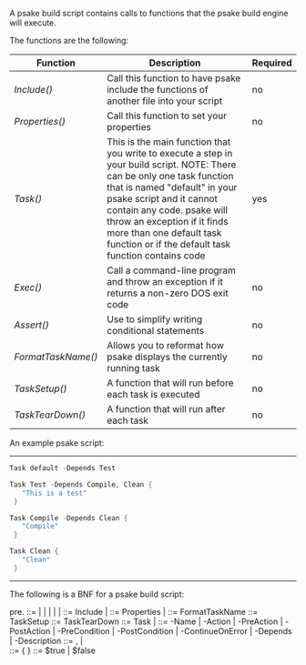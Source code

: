 A psake build script contains calls to functions that the psake build engine will execute.

The functions are the following:

|Function|Description|Required|
|--------|-----------|--------|
|_Include()_|Call this function to have psake include the functions of another file into your script|no|
|_Properties()_|Call this function to set your properties|no|
|_Task()_|This is the main function that you write to execute a step in your build script. NOTE: There can be only one task function that is named "default" in your psake script and it cannot contain any code. psake will throw an exception if it finds more than one default task function or if the default task function contains code|yes|
|_Exec()_|Call a command-line program and throw an exception if it returns a non-zero DOS exit code|no|
|_Assert()_|Use to simplify writing conditional statements|no|
|_FormatTaskName()_|Allows you to reformat how psake displays the currently running task|no|
|_TaskSetup()_|A function that will run before each task is executed|no|
|_TaskTearDown()_|A function that will run after each task|no|

An example psake script:
<hr/>

```PowerShell
Task default -Depends Test

Task Test -Depends Compile, Clean {
   "This is a test"
 }

Task Compile -Depends Clean {
   "Compile"
 }

Task Clean {
   "Clean"
 }
```
<hr/>
<p>The following is a BNF for a psake build script:</p>

pre. <BuildScript> ::= <Includes> 
                | <Properties>
                | <FormatTaskName> 
                | <TaskSetup> 
                | <TaskTearDown> 
                | <Tasks> 
<Includes> ::= Include <StringLiteral> | <Includes>
<Properties> ::= Properties <ScriptBlock> | <Properties>
<FormatTaskName> ::= FormatTaskName <Stringliteral>
<TaskSetup> ::= TaskSetup <ScriptBlock>
<TaskTearDown> ::= TaskTearDown <ScriptBlock>
<Tasks> ::= Task <TaskParameters> | <Tasks>
<TaskParameters> ::= -Name <StringLiteral> 
			| -Action <ScriptBlock> 
			| -PreAction <ScriptBlock> 
			| -PostAction <ScriptBlock> 
			| -PreCondition <ScriptBlock>
			| -PostCondition <ScriptBlock>
			| -ContinueOnError <Boolean>
			| -Depends <TaskNames>
			| -Description <StringLiteral>
<TaskNames> ::= <StringLiteral>, | <TaskNames>				
<ScriptBlock> ::= { <PowerShellStatements> }
<Boolean> ::= $true | $false
